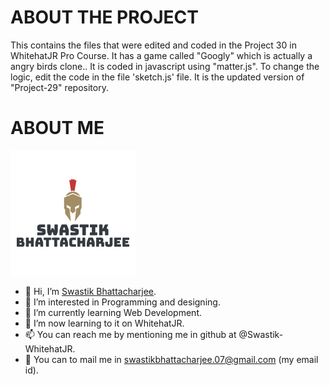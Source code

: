 # ABOUT THE PROJECT
This contains the files that were edited and coded in the Project 30 in WhitehatJR Pro Course. It has a game called "Googly" which is actually a angry birds clone.. It is coded in javascript using "matter.js". To change the logic, edit the code in the file 'sketch.js' file. It is the updated version of "Project-29" repository.

# ABOUT ME

![My Image](https://github.com/Swastik-WhitehatJR/Class-23/blob/main/swastik.png)

- 👋 Hi, I’m [Swastik Bhattacharjee](https://github.com/Swastik-WhitehatJR).
- 👀 I’m interested in Programming and designing.
- 🌱 I’m currently learning Web Development.
- 💞️ I’m now learning to it on WhitehatJR.
- 📫 You can reach me by mentioning me in github at @Swastik-WhitehatJR.
- 💌 You can to mail me in swastikbhattacharjee.07@gmail.com (my email id).

